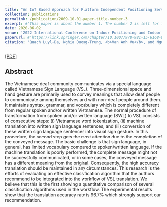 ```yaml
---
title: "An IoT Based Approach for Platform Independent Positioning Service"
collection: publications
permalink: /publication/2009-10-01-paper-title-number-3
excerpt: #'This paper is about the number 1. The number 2 is left for future work.'
date: 2020-06-02
venue: '2022 International Conference on Indoor Positioning and Indoor Navigation'
paperurl: #'https://link.springer.com/chapter/10.1007/978-981-15-6168-9_12'
citation: 'Quach Luyl-Da, Nghia Duong-Trung, <b>Van Anh Vu</b>, and Nguyen Chi-Ngon, <i>2019 International Conference of the Pacific Association for Computational Linguistics</i> <b>PACLING 2019</b>.'
---
```

[[PDF]](http://vanbk.github.io/files/paper2.pdf)

## Abstract
The Vietnamese deaf community communicates via a special language called Vietnamese Sign Language (VSL). Three-dimensional space and hand gesture are primarily used to convey meanings that allow deaf people to communicate among themselves and with non-deaf people around them. It maintains syntax, grammar, and vocabulary which is completely different from regular spoken and/or written Vietnamese. The normal procedure of transformation from spoken and/or written language (SWL) to VSL consists of consecutive steps: (i) Vietnamese word tokenization, (ii) machine translation into written sign language sentences, and (iii) conversion of these written sign language sentences into visual sign gesture. In this procedure, the second step gets the most attention due to the completion of the conveyed message. The basic challenge is that sign language, in general, has limited vocabulary compared to spoken/written language. If the machine translation is poorly performed, the complete message might not be successfully communicated, or in some cases, the conveyed message has a different meaning from the original. Consequently, the high accuracy translation should be maintained in any circumstances. This research is the efforts of evaluating an effective classification algorithm that the authors recommend to be integrated into the workflow of VSL translation. We believe that this is the first showing a quantitative comparison of several classification algorithms used in the workflow. The experimental results show that the translation accuracy rate is 96.7% which strongly support our recommendation.
